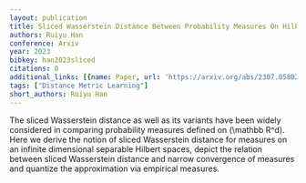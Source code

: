 ```yaml
---
layout: publication
title: Sliced Wasserstein Distance Between Probability Measures On Hilbert Spaces
authors: Ruiyu Han
conference: Arxiv
year: 2023
bibkey: han2023sliced
citations: 0
additional_links: [{name: Paper, url: 'https://arxiv.org/abs/2307.05802'}]
tags: ["Distance Metric Learning"]
short_authors: Ruiyu Han
---
```

The sliced Wasserstein distance as well as its variants have been widely
considered in comparing probability measures defined on \(\mathbb R^d\). Here we
derive the notion of sliced Wasserstein distance for measures on an infinite
dimensional separable Hilbert spaces, depict the relation between sliced
Wasserstein distance and narrow convergence of measures and quantize the
approximation via empirical measures.